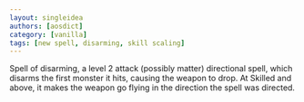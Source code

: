 ```yaml
---
layout: singleidea
authors: [aosdict]
category: [vanilla]
tags: [new spell, disarming, skill scaling]
---
```

Spell of disarming, a level 2 attack (possibly matter) directional spell, which disarms the first monster it hits, causing the weapon to drop. At Skilled and above, it makes the weapon go flying in the direction the spell was directed.

